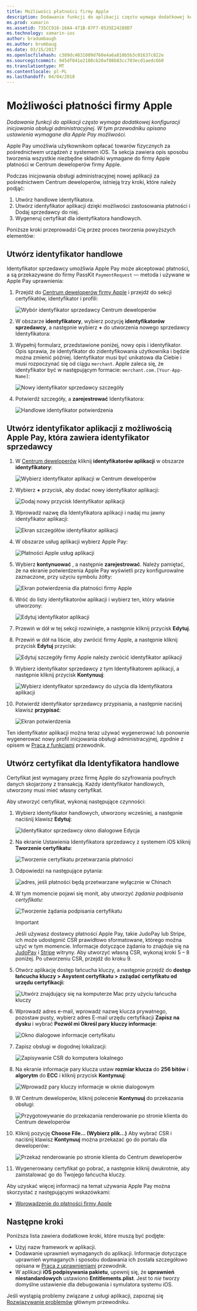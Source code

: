 ```yaml
---
title: Możliwości płatności firmy Apple
description: Dodawanie funkcji do aplikacji często wymaga dodatkowej konfiguracji inicjowania obsługi administracyjnej. W tym przewodniku opisano ustawienia wymagane dla Apple Pay możliwości.
ms.prod: xamarin
ms.assetid: 735CC916-16A4-471B-87F7-0535E24288D7
ms.technology: xamarin-ios
author: bradumbaugh
ms.author: brumbaug
ms.date: 03/15/2017
ms.openlocfilehash: c389dc4831009d760e4a6a810b5b3c01637c822e
ms.sourcegitcommit: 945df041e2180cb20af08b83cc703ecd1aedc6b0
ms.translationtype: MT
ms.contentlocale: pl-PL
ms.lasthandoff: 04/04/2018
---
```

# <a name="apple-pay-capabilities"></a>Możliwości płatności firmy Apple

_Dodawanie funkcji do aplikacji często wymaga dodatkowej konfiguracji inicjowania obsługi administracyjnej. W tym przewodniku opisano ustawienia wymagane dla Apple Pay możliwości._

Apple Pay umożliwia użytkownikom opłacać towarów fizycznych za pośrednictwem urządzeń z systemem iOS. Ta sekcja zawiera opis sposobu tworzenia wszystkie niezbędne składniki wymagane do firmy Apple płatności w Centrum deweloperów firmy Apple.

Podczas inicjowania obsługi administracyjnej nowej aplikacji za pośrednictwem Centrum deweloperów, istnieją trzy kroki, które należy podjąć:

1.  Utwórz handlowe identyfikatora.
2.  Utwórz identyfikator aplikacji dzięki możliwości zastosowania płatności i Dodaj sprzedawcy do niej.
3.  Wygeneruj certyfikat dla identyfikatora handlowych.

Poniższe kroki przeprowadzi Cię przez proces tworzenia powyższych elementów:

<a name="merchantid" />

## <a name="create-merchant-id"></a>Utwórz identyfikator handlowe

Identyfikator sprzedawcy umożliwia Apple Pay może akceptować płatności, a są przekazywane do firmy PassKit `PaymentRequest` — metoda i używane w Apple Pay uprawnienia:

1.  Przejdź do [Centrum deweloperów firmy Apple](https://developer.apple.com/account/) i przejdź do sekcji certyfikatów, identyfikator i profili: 
 
    ![Wybór identyfikator sprzedawcy Centrum deweloperów](apple-pay-capabilities-images/image57.png)

2.  W obszarze **identyfikatory**, wybierz pozycję **identyfikatorów sprzedawcy**, a następnie wybierz **+** do utworzenia nowego sprzedawcy Identyfikatora:  

3.  Wypełnij formularz, przedstawione poniżej, nowy opis i identyfikator. Opis sprawia, że identyfikator do zidentyfikowania użytkownika i będzie można zmienić później. Identyfikator musi być unikatowa dla Ciebie i musi rozpoczynać się od ciągu `merchant`. Apple zaleca się, że identyfikator być w następującym formacie: `merchant.com.[Your-App-Name]`:
   
    ![Nowy identyfikator sprzedawcy szczegóły](apple-pay-capabilities-images/image58.png)

4.  Potwierdź szczegóły, a **zarejestrować** Identyfikatora: 
    
    ![Handlowe identyfikator potwierdzenia](apple-pay-capabilities-images/image59.png)

<a name="appid" />

## <a name="create-an-app-id-with-the-apple-pay-capability-that-includes-the-merchant-id"></a>Utwórz identyfikator aplikacji z możliwością Apple Pay, która zawiera identyfikator sprzedawcy

1.  W [Centrum deweloperów](https://developer.apple.com/account/) kliknij **identyfikatorów aplikacji** w obszarze **identyfikatory**: 
    
    ![Wybierz identyfikator aplikacji w Centrum deweloperów](apple-pay-capabilities-images/image6.png)

2.  Wybierz **+** przycisk, aby dodać nowy identyfikator aplikacji: 
   
    ![Dodaj nowy przycisk Identyfikator aplikacji](apple-pay-capabilities-images/image27.png)

3.  Wprowadź nazwę dla Identyfikatora aplikacji i nadaj mu jawny identyfikator aplikacji:    
   
    ![Ekran szczegółów identyfikator aplikacji ](apple-pay-capabilities-images/image35.png)

4.  W obszarze usług aplikacji wybierz Apple Pay:    
  
    ![Płatności Apple usług aplikacji](apple-pay-capabilities-images/image36.png)

5.  Wybierz **kontynuować** , a następnie **zarejestrować**. Należy pamiętać, że na ekranie potwierdzenia Apple Pay wyświetli przy konfigurowalne zaznaczone, przy użyciu symbolu żółty: 
   
    ![Ekran potwierdzenia dla płatności firmy Apple](apple-pay-capabilities-images/image37.png)

6.  Wróć do listy identyfikatorów aplikacji i wybierz ten, który właśnie utworzony:  
   
    ![Edytuj identyfikator aplikacji](apple-pay-capabilities-images/image38.png)

7.  Przewiń w dół w tej sekcji rozwinięte, a następnie kliknij przycisk **Edytuj**.
8.  Przewiń w dół na liście, aby zwrócić firmy Apple, a następnie kliknij przycisk **Edytuj** przycisk:  
    
    ![Edytuj szczegóły firmy Apple należy zwrócić identyfikator aplikacji](apple-pay-capabilities-images/image39.png)

9.  Wybierz identyfikator sprzedawcy z tym Identyfikatorem aplikacji, a następnie kliknij przycisk **Kontynuuj**:  
    
    ![Wybierz identyfikator sprzedawcy do użycia dla Identyfikatora aplikacji](apple-pay-capabilities-images/image40.png)

10. Potwierdź identyfikator sprzedawcy przypisania, a następnie naciśnij klawisz **przypisać**:  
    
    ![Ekran potwierdzenia](apple-pay-capabilities-images/image41.png)

Ten identyfikator aplikacji można teraz używać wygenerować lub ponownie wygenerować nowy profil inicjowania obsługi administracyjnej, zgodnie z opisem w [Praca z funkcjami](~/ios/deploy-test/provisioning/capabilities/index.md) przewodnik. 

<a name="certificate" />

## <a name="create-a-certificate-for-your-merchant-id"></a>Utwórz certyfikat dla Identyfikatora handlowe

Certyfikat jest wymagany przez firmę Apple do szyfrowania poufnych danych skojarzony z transakcją. Każdy identyfikator handlowych, utworzony musi mieć własny certyfikat. 

Aby utworzyć certyfikat, wykonaj następujące czynności:

1.  Wybierz identyfikator handlowych, utworzony wcześniej, a następnie naciśnij klawisz **Edytuj**: 
    
    ![Identyfikator sprzedawcy okno dialogowe Edycja](apple-pay-capabilities-images/image42.png)

2.  Na ekranie Ustawienia Identyfikatora sprzedawcy z systemem iOS kliknij **Tworzenie certyfikatu**: 
   
    ![Tworzenie certyfikatu przetwarzania płatności](apple-pay-capabilities-images/image43.png)

3.  Odpowiedzi na następujące pytania: 

    ![adres, jeśli płatności będą przetwarzane wyłącznie w Chinach](apple-pay-capabilities-images/image44.png)

4.  W tym momencie pojawi się monit, aby utworzyć _żądania podpisania certyfikatu_: 

    ![Tworzenie żądania podpisania certyfikatu](apple-pay-capabilities-images/image45.png)
    
    > [!IMPORTANT]
    > Jeśli używasz dostawcy płatności Apple Pay, takie JudoPay lub Stripe, ich może udostępnić CSR prawidłowo sformatowane, którego można użyć w tym momencie. Informacje dotyczące żądania to znajduje się na [JudoPay](https://www.judopay.com/docs/version-52/apple-pay/getting-started/#create-an-apple-pay-certificate) i [Stripe](https://stripe.com/docs/apple-pay/apps#csr) witryny. Aby utworzyć własną CSR, wykonaj kroki 5 – 8 poniżej. Po utworzeniu CSR, przejdź do kroku 9.

5.  Otwórz aplikację dostęp łańcucha kluczy, a następnie przejdź do **dostęp łańcucha kluczy > Asystent certyfikatu > zażądać certyfikatu od urzędu certyfikacji:** 

     ![Utwórz znajdujący się na komputerze Mac przy użyciu łańcucha kluczy](apple-pay-capabilities-images/image46.png)

6.  Wprowadź adres e-mail, wprowadź nazwę klucza prywatnego, pozostaw pusty, wybierz adres E-mail urzędu certyfikacji **Zapisz na dysku** i wybrać **Pozwól mi Określ pary kluczy informacje**:

     ![Okno dialogowe informacje certyfikatu](apple-pay-capabilities-images/image47.png)

7.  Zapisz obsługi w dogodnej lokalizacji: 

     ![Zapisywanie CSR do komputera lokalnego](apple-pay-capabilities-images/image48.png)

8.  Na ekranie informacje pary klucza ustaw **rozmiar klucza** do **256 bitów** i **algorytm** do **ECC** i kliknij przycisk **Kontynuuj**:

     ![Wprowadź pary kluczy informacje w oknie dialogowym](apple-pay-capabilities-images/image49.png)

9.  W Centrum deweloperów, kliknij polecenie **Kontynuuj** do przekazania obsługi: 

     ![Przygotowywanie do przekazania renderowanie po stronie klienta do Centrum deweloperów](apple-pay-capabilities-images/image50.png)

10. Kliknij pozycję **Choose File… (Wybierz plik...)** Aby wybrać CSR i naciśnij klawisz **Kontynuuj** można przekazać go do portalu dla deweloperów: 

     ![Przekaż renderowanie po stronie klienta do Centrum deweloperów](apple-pay-capabilities-images/image51.png)

11. Wygenerowany certyfikat go pobrać, a następnie kliknij dwukrotnie, aby zainstalować go do Twojego łańcucha kluczy.

Aby uzyskać więcej informacji na temat używania Apple Pay można skorzystać z następującymi wskazówkami:

*   [Wprowadzenie do płatności firmy Apple](~/ios/platform/apple-pay.md)

## <a name="next-steps"></a>Następne kroki
 
Poniższa lista zawiera dodatkowe kroki, które muszą być podjęte:

* Użyj nazw framework w aplikacji.
* Dodawanie uprawnień wymaganych do aplikacji. Informacje dotyczące uprawnień wymaganych i sposobu dodawania ich została szczegółowo opisana w [Praca z uprawnieniami](~/ios/deploy-test/provisioning/entitlements.md) przewodnik.
* W aplikacji **iOS podpisywania pakietu**, upewnij się, że **uprawnień niestandardowych** ustawiono **Entitlements.plist**. Jest to _nie_ tworzy domyślne ustawienie dla debugowania i symulatora systemu iOS.

Jeśli wystąpią problemy związane z usługi aplikacji, zapoznaj się [Rozwiązywanie problemów](~/ios/deploy-test/provisioning/capabilities/index.md) głównym przewodniku.